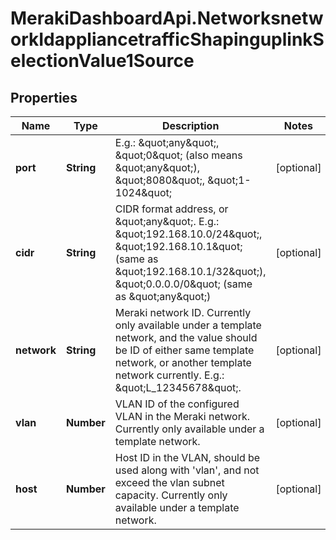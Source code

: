 # MerakiDashboardApi.NetworksnetworkIdappliancetrafficShapinguplinkSelectionValue1Source

## Properties
Name | Type | Description | Notes
------------ | ------------- | ------------- | -------------
**port** | **String** | E.g.: \&quot;any\&quot;, \&quot;0\&quot; (also means \&quot;any\&quot;), \&quot;8080\&quot;, \&quot;1-1024\&quot; | [optional] 
**cidr** | **String** | CIDR format address, or \&quot;any\&quot;. E.g.: \&quot;192.168.10.0/24\&quot;,  \&quot;192.168.10.1\&quot; (same as \&quot;192.168.10.1/32\&quot;), \&quot;0.0.0.0/0\&quot; (same as \&quot;any\&quot;) | [optional] 
**network** | **String** | Meraki network ID. Currently only available under a template network, and the value should be ID of either same template network, or another template network currently. E.g.: \&quot;L_12345678\&quot;. | [optional] 
**vlan** | **Number** | VLAN ID of the configured VLAN in the Meraki network. Currently only available under a template network. | [optional] 
**host** | **Number** | Host ID in the VLAN, should be used along with &#x27;vlan&#x27;, and not exceed the vlan subnet capacity. Currently only available under a template network. | [optional] 
